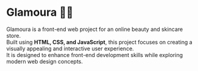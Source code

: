 # Glamoura 💄✨

Glamoura is a front-end web project for an online beauty and skincare store.  
Built using **HTML, CSS, and JavaScript**, this project focuses on creating a visually appealing and interactive user experience.  
It is designed to enhance front-end development skills while exploring modern web design concepts.
